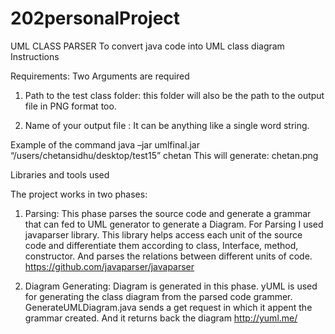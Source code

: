 # 202personalProject
UML CLASS PARSER
To convert java code into UML class diagram 
Instructions

Requirements:
Two Arguments are required 

1. Path to the test class folder: this folder will also be the path to the output file in PNG format too.

2. Name of your output file : It can be anything like a single word string. 

Example of the command 
java    –jar    umlfinal.jar   “/users/chetansidhu/desktop/test15” chetan
This will generate:
chetan.png




	

Libraries and tools used

The project works in two phases:

1.	Parsing: This phase parses the source code and generate a grammar that can fed to UML generator to generate a Diagram.
For Parsing I used javaparser library.
This library helps access each unit of the source code and differentiate them according to class, Interface, method, constructor. And parses the relations between different units of code.
https://github.com/javaparser/javaparser

2.  Diagram Generating: Diagram is generated in this phase.
yUML  is used for generating the class diagram from the parsed code grammer. GenerateUMLDiagram.java sends a get request in which it appent the grammar created. And it returns back the diagram
http://yuml.me/


